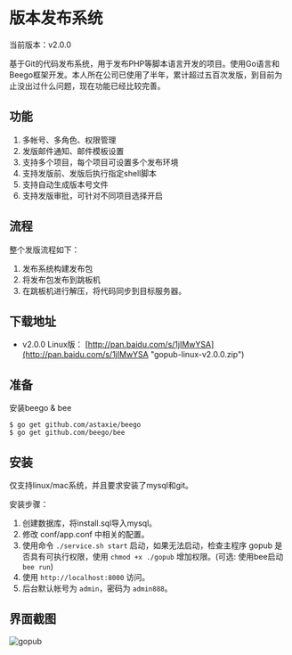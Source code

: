 # 版本发布系统

当前版本：v2.0.0

基于Git的代码发布系统，用于发布PHP等脚本语言开发的项目。使用Go语言和Beego框架开发。本人所在公司已使用了半年，累计超过五百次发版，到目前为止没出过什么问题，现在功能已经比较完善。

## 功能

1. 多帐号、多角色、权限管理
2. 发版邮件通知、邮件模板设置
3. 支持多个项目，每个项目可设置多个发布环境
4. 支持发版前、发版后执行指定shell脚本
5. 支持自动生成版本号文件
6. 支持发版审批，可针对不同项目选择开启

## 流程

整个发版流程如下：

1. 发布系统构建发布包
2. 将发布包发布到跳板机
3. 在跳板机进行解压，将代码同步到目标服务器。

## 下载地址

- v2.0.0 Linux版： [http://pan.baidu.com/s/1jIMwYSA](http://pan.baidu.com/s/1jIMwYSA "gopub-linux-v2.0.0.zip")


## 准备

安装beego & bee

```
$ go get github.com/astaxie/beego
$ go get github.com/beego/bee
```

## 安装

仅支持linux/mac系统，并且要求安装了mysql和git。

安装步骤：

1. 创建数据库，将install.sql导入mysql。
2. 修改 conf/app.conf 中相关的配置。
3. 使用命令 `./service.sh start` 启动，如果无法启动，检查主程序 gopub 是否具有可执行权限，使用 `chmod +x ./gopub` 增加权限。(可选: 使用bee启动`bee run`)
4. 使用 `http://localhost:8000` 访问。
5. 后台默认帐号为 `admin`，密码为 `admin888`。

## 界面截图

![gopub](https://raw.githubusercontent.com/lisijie/gopub/master/screenshot.png)
